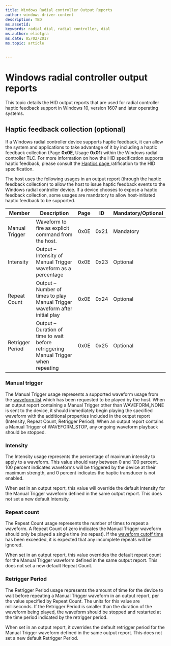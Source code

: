 ```yaml
---
title: Windows Radial controller Output Reports
author: windows-driver-content
description: TBD
ms.assetid:
keywords: radial dial, radial controller, dial
ms.author: eliotgra
ms.date: 05/02/2017
ms.topic: article


---
```


# Windows radial controller output reports

This topic details the HID output reports that are used for radial controller haptic feedback support in Windows 10, version 1607 and later operating systems.

## Haptic feedback collection (optional)

If a Windows radial controller device supports haptic feedback, it can allow the system and applications to take advantage of it by including a haptic feedback collection (Page **0x0E**, Usage **0x01**) within the Windows radial controller TLC. For more information on how the HID specification supports haptic feedback, please consult the [Haptics page ](http://www.usb.org/developers/hidpage/HUTRR63b_-_Haptics_Page_Redline.pdf) ratification to the HID specification.

The host uses the following usages in an output report (through the haptic feedback collection) to allow the host to issue haptic feedback events to the Windows radial controller device. If a device chooses to expose a haptic feedback collection, some usages are mandatory to allow host-initiated haptic feedback to be supported.

| Member | Description | Page | ID | Mandatory/Optional |
| ---| --- | --- | --- | --- |
| Manual Trigger | Waveform to fire as explicit command from the host. | 0x0E | 0x21 | Mandatory |
| Intensity | Output – Intensity of Manual Trigger waveform as a percentage | 0x0E | 0x23 | Optional |
| Repeat Count | Output – Number of times to play Manual Trigger waveform after initial play | 0x0E | 0x24 | Optional |
| Retrigger Period | Output – Duration of time to wait before retriggering Manual Trigger when repeating | 0x0E | 0x25 | Optional |

### Manual trigger

The Manual Trigger usage represents a supported waveform usage from the [waveform list](radial-controller-feature-reports.md) which has been requested to be played by the host. When an output report containing a Manual Trigger other than WAVEFORM_NONE is sent to the device, it should immediately begin playing the specified waveform with the additional properties included in the output report (Intensity, Repeat Count, Retrigger Period). When an output report contains a Manual Trigger of WAVEFORM_STOP, any ongoing waveform playback should be stopped.

### Intensity

The Intensity usage represents the percentage of maximum intensity to apply to a waveform. This value should vary between 0 and 100 percent. 100 percent indicates waveforms will be triggered by the device at their maximum strength, and 0 percent indicates the haptic transducer is not enabled.

When set in an output report, this value will override the default Intensity for the Manual Trigger waveform defined in the same output report. This does not set a new default Intensity.

### Repeat count

The Repeat Count usage represents the number of times to repeat a waveform. A Repeat Count of zero indicates the Manual Trigger waveform should only be played a single time (no repeat). If the [waveform cutoff time]() has been exceeded, it is expected that any incomplete repeats will be ignored.

When set in an output report, this value overrides the default repeat count for the Manual Trigger waveform defined in the same output report. This does not set a new default Repeat Count.

### Retrigger Period

The Retrigger Period usage represents the amount of time for the device to wait before repeating a Manual Trigger waveform in an output report, per the value specified by Repeat Count. The units for this value are milliseconds. If the Retrigger Period is smaller than the duration of the waveform being played, the waveform should be stopped and restarted at the time period indicated by the retrigger period.

When set in an output report, it overrides the default retrigger period for the Manual Trigger waveform defined in the same output report. This does not set a new default Retrigger Period.
